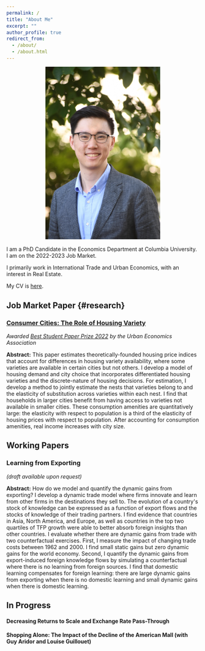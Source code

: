 ```yaml
---
permalink: /
title: "About Me"
excerpt: ""
author_profile: true
redirect_from: 
  - /about/
  - /about.html
---
```


<p align="center">
  <img src="/images/Zhang.jpg" width="300">
</p>

  I am a PhD Candidate in the Economics Department at Columbia University. I am on the 2022-2023 Job Market.

  I primarily work in International Trade and Urban Economics, with an interest in Real Estate.

  My CV is [here](/files/cv_full.pdf).


## Job Market Paper {#research}
### [Consumer Cities: The Role of Housing Variety](/files/Abstract.pdf)

*Awarded [Best Student Paper Prize 2022](https://urbaneconomics.org/meetings/awards.html) by the Urban Economics Association*

**Abstract:** This paper estimates theoretically-founded housing price indices that account for differences in housing variety availability, where some varieties are available in certain cities but not others. I develop a model of housing demand and city choice that incorporates differentiated housing varieties and the discrete-nature of housing decisions. For estimation, I develop a method to jointly estimate the nests that varieties belong to and the elasticity of substitution across varieties within each nest. I find that households in larger cities benefit from having access to varieties not available in smaller cities. These consumption amenities are quantitatively large: the elasticity with respect to population is a third of the elasticity of housing prices with respect to population. After accounting for consumption amenities, real income increases with city size.

## Working Papers 

### Learning from Exporting 

*(draft available upon request)*

**Abstract:** How do we model and quantify the dynamic gains from exporting? I develop a dynamic trade model where firms innovate and learn from other firms in the destinations they sell to. The evolution of a country's stock of knowledge can be expressed as a function of export flows and the stocks of knowledge of their trading partners. I find evidence that countries in Asia, North America, and Europe, as well as countries in the top two quartiles of TFP growth were able to better absorb foreign insights than other countries. I evaluate whether there are dynamic gains from trade with two counterfactual exercises. First, I measure the impact of changing trade costs between 1962 and 2000. I find small static gains but zero dynamic gains for the world economy. Second, I quantify the dynamic gains from export-induced foreign knowledge flows by simulating a counterfactual where there is no learning from foreign sources. I find that domestic learning compensates for foreign learning: there are large dynamic gains from exporting when there is no domestic learning and small dynamic gains when there is domestic learning.

## In Progress

#### Decreasing Returns to Scale and Exchange Rate Pass-Through

#### Shopping Alone: The Impact of the Decline of the American Mall (with Guy Aridor and Louise Guillouet)
